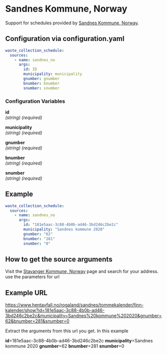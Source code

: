 # Sandnes Kommune, Norway

Support for schedules provided by [Sandnes Kommune, Norway](https://www.sandnes.kommune.no/).

## Configuration via configuration.yaml

```yaml
waste_collection_schedule:
  sources:
    - name: sandnes_no
      args:
        id: ID
        municipality: municipality
        gnumber: gnumber
        bnumber: bnumber
        snumber: snumber
```

### Configuration Variables

**id**  
*(string) (required)*

**municipality**  
*(string) (required)*

**gnumber**  
*(string) (required)*

**bnumber**  
*(string) (required)*

**snumber**  
*(string) (required)*

## Example

```yaml
waste_collection_schedule:
  sources:
    - name: sandnes_no
      args:
        id: "181e5aac-3c88-4b0b-ad46-3bd246c2be2c"
        municipality: "Sandnes kommune 2020"
        gnumber: "62"
        bnumber: "281"
        snumber: "0"
```

## How to get the source arguments

Visit the [Stavanger Kommune, Norway](https://www.hentavfall.no/rogaland/sandnes/tommekalender) page and search for your address.
use the parameters for url 

## Example URL

https://www.hentavfall.no/rogaland/sandnes/tommekalender/finn-kalender/show?id=181e5aac-3c88-4b0b-ad46-3bd246c2be2c&municipality=Sandnes%20kommune%202020&gnumber=62&bnumber=281&snumber=0

Extract the arguments from this url you get. In this example

**id**=181e5aac-3c88-4b0b-ad46-3bd246c2be2c
**municipality**=Sandnes kommune 2020
**gnumber**=62
**bnumber**=281
**snumber**=0
